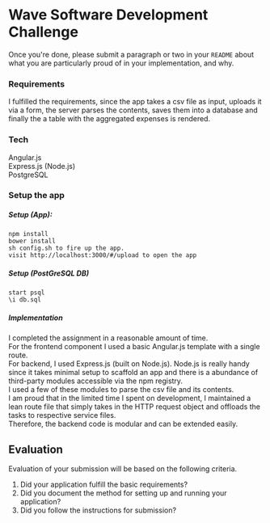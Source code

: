 # Wave Software Development Challenge
Once you're done, please submit a paragraph or two in your `README` about what you are particularly proud of in your implementation, and why.
    
### Requirements    
I fulfilled the requirements, since the app takes a csv file as input, uploads it via a form, the server parses the contents, saves them into a database and finally the a table with the aggregated expenses is rendered.

### Tech
Angular.js  
Express.js (Node.js)  
PostgreSQL

### Setup the app   
##### Setup (App):
    npm install  
    bower install  
    sh config.sh to fire up the app.  
    visit http://localhost:3000/#/upload to open the app
    
##### Setup (PostGreSQL DB)  
    start psql  
    \i db.sql

##### Implementation
I completed the assignment in a reasonable amount of time.  
For the frontend component I used a basic Angular.js template with a single route.   
For backend, I used Express.js (built on Node.js). Node.js is really handy since it takes minimal setup to scaffold an app and there is a abundance of third-party modules accessible via the npm registry.  
I used a few of these modules to parse the csv file and its contents.  
I am proud that in the limited time I spent on development, I maintained a lean route file that simply takes in the HTTP request object and offloads the tasks to respective service files.  
Therefore, the backend code is modular and can be extended easily.


## Evaluation
Evaluation of your submission will be based on the following criteria. 

1. Did your application fulfill the basic requirements?
1. Did you document the method for setting up and running your application?
1. Did you follow the instructions for submission?
